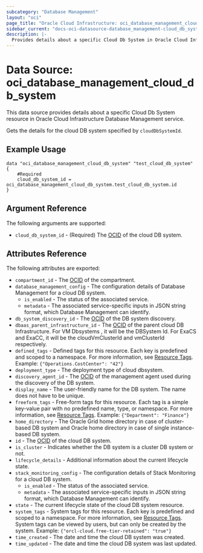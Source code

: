 ```yaml
---
subcategory: "Database Management"
layout: "oci"
page_title: "Oracle Cloud Infrastructure: oci_database_management_cloud_db_system"
sidebar_current: "docs-oci-datasource-database_management-cloud_db_system"
description: |-
  Provides details about a specific Cloud Db System in Oracle Cloud Infrastructure Database Management service
---
```


# Data Source: oci_database_management_cloud_db_system
This data source provides details about a specific Cloud Db System resource in Oracle Cloud Infrastructure Database Management service.

Gets the details for the cloud DB system specified by `cloudDbSystemId`.


## Example Usage

```hcl
data "oci_database_management_cloud_db_system" "test_cloud_db_system" {
	#Required
	cloud_db_system_id = oci_database_management_cloud_db_system.test_cloud_db_system.id
}
```

## Argument Reference

The following arguments are supported:

* `cloud_db_system_id` - (Required) The [OCID](https://docs.cloud.oracle.com/iaas/Content/General/Concepts/identifiers.htm) of the cloud DB system.


## Attributes Reference

The following attributes are exported:

* `compartment_id` - The [OCID](https://docs.cloud.oracle.com/iaas/Content/General/Concepts/identifiers.htm) of the compartment.
* `database_management_config` - The configuration details of Database Management for a cloud DB system.
	* `is_enabled` - The status of the associated service.
	* `metadata` - The associated service-specific inputs in JSON string format, which Database Management can identify.
* `db_system_discovery_id` - The [OCID](https://docs.cloud.oracle.com/iaas/Content/General/Concepts/identifiers.htm) of the DB system discovery.
* `dbaas_parent_infrastructure_id` - The [OCID](https://docs.cloud.oracle.com/iaas/Content/General/Concepts/identifiers.htm) of the parent cloud DB Infrastructure. For VM Dbsystems , it will be the DBSystem Id. For ExaCS and ExaCC,  it will be the cloudVmClusterId and vmClusterId respectively. 
* `defined_tags` - Defined tags for this resource. Each key is predefined and scoped to a namespace. For more information, see [Resource Tags](https://docs.cloud.oracle.com/iaas/Content/General/Concepts/resourcetags.htm). Example: `{"Operations.CostCenter": "42"}` 
* `deployment_type` - The deployment type of cloud dbsystem.
* `discovery_agent_id` - The [OCID](https://docs.cloud.oracle.com/iaas/Content/General/Concepts/identifiers.htm) of the management agent used during the discovery of the DB system.
* `display_name` - The user-friendly name for the DB system. The name does not have to be unique.
* `freeform_tags` - Free-form tags for this resource. Each tag is a simple key-value pair with no predefined name, type, or namespace. For more information, see [Resource Tags](https://docs.cloud.oracle.com/iaas/Content/General/Concepts/resourcetags.htm). Example: `{"Department": "Finance"}` 
* `home_directory` - The Oracle Grid home directory in case of cluster-based DB system and Oracle home directory in case of single instance-based DB system. 
* `id` - The [OCID](https://docs.cloud.oracle.com/iaas/Content/General/Concepts/identifiers.htm) of the cloud DB system.
* `is_cluster` - Indicates whether the DB system is a cluster DB system or not.
* `lifecycle_details` - Additional information about the current lifecycle state.
* `stack_monitoring_config` - The configuration details of Stack Monitoring for a cloud DB system.
	* `is_enabled` - The status of the associated service.
	* `metadata` - The associated service-specific inputs in JSON string format, which Database Management can identify.
* `state` - The current lifecycle state of the cloud DB system resource.
* `system_tags` - System tags for this resource. Each key is predefined and scoped to a namespace. For more information, see [Resource Tags](https://docs.cloud.oracle.com/iaas/Content/General/Concepts/resourcetags.htm). System tags can be viewed by users, but can only be created by the system.  Example: `{"orcl-cloud.free-tier-retained": "true"}` 
* `time_created` - The date and time the cloud DB system was created.
* `time_updated` - The date and time the cloud DB system was last updated.

